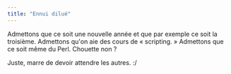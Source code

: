 ```yaml
---
title: "Ennui dilué"
---
```


Admettons que ce soit une nouvelle année et que par exemple ce soit la
troisième. Admettons qu'on aie des cours de « scripting. » Admettons que ce
soit même du Perl. Chouette non ?

Juste, marre de devoir attendre les autres. :/

